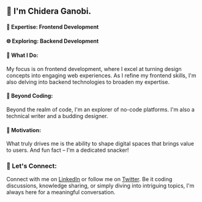 ## 👋 I'm Chidera Ganobi.

#### 🎨 Expertise: Frontend Development
#### 🌐 Exploring: Backend Development


#### 🌟 What I Do:
My focus is on frontend development, where I excel at turning design concepts into engaging web experiences. As I refine my frontend skills, I'm also delving into backend technologies to broaden my expertise.

#### 🌈 Beyond Coding:
Beyond the realm of code, I'm an explorer of no-code platforms. I'm also a technical writer and a budding designer.

#### 🌱 Motivation:
What truly drives me is the ability to shape digital spaces that brings value to users. And fun fact – I'm a dedicated snacker!

### 🔗 Let's Connect:
Connect with me on [LinkedIn](https://www.linkedin.com/in/princess-ganobi/) or follow me on [Twitter](https://twitter.com/_princessganobi). Be it coding discussions, knowledge sharing, or simply diving into intriguing topics, I'm always here for a meaningful conversation.

